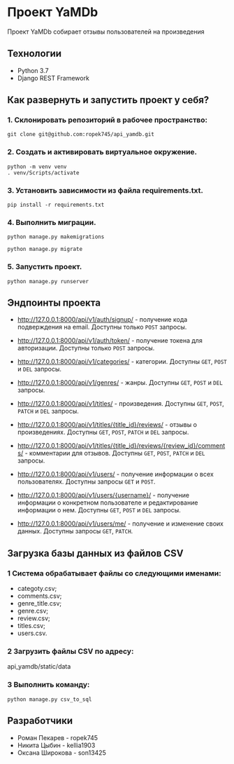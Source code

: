 Проект YaMDb
========================================================
Проект YaMDb собирает отзывы пользователей на произведения
## Технологии
- Python 3.7
- Django REST Framework
## Как развернуть и запустить проект у себя? ##
### 1. Склонировать репозиторий в рабочее пространство: ###
```
git clone git@github.com:ropek745/api_yamdb.git
```
### 2. Создать и активировать виртуальное окружение. ###
```
python -m venv venv
. venv/Scripts/activate
```
### 3. Установить зависимости из файла requirements.txt. ###
```
pip install -r requirements.txt
```
### 4. Выполнить миграции. ###
```
python manage.py makemigrations
```
```
python manage.py migrate
```
### 5. Запустить проект. ###
```
python manage.py runserver
```
## Эндпоинты проекта ##
- http://127.0.0.1:8000/api/v1/auth/signup/ - получение кода подверждения на email. Доступны только `POST` запросы.

- http://127.0.0.1:8000/api/v1/auth/token/ - получение токена для авторизации. Доступны только `POST` запросы.

- http://127.0.0.1:8000/api/v1/categories/ - категории. Доступны `GET`, `POST` и `DEL` запросы.

- http://127.0.0.1:8000/api/v1/genres/ - жанры. Доступны `GET`, `POST` и `DEL` запросы.

- http://127.0.0.1:8000/api/v1/titles/ - произведения. Доступны `GET`, `POST`, `PATCH` и `DEL` запросы.

- http://127.0.0.1:8000/api/v1/titles/{title_id}/reviews/ - отзывы о произведениях. Доступны `GET`, `POST`, `PATCH` и `DEL` запросы.

- http://127.0.0.1:8000/api/v1/titles/{title_id}/reviews/{review_id}/comments/ - комментарии для отзывов. Доступны `GET`, `POST`, `PATCH` и `DEL` запросы.

- http://127.0.0.1:8000/api/v1/users/ - получение информации о всех пользователях. Доступны запросы `GET` и `POST`.

- http://127.0.0.1:8000/api/v1/users/{username}/ - получение информации о конкретном пользователе и редактирование информации о нем. Доступны `GET`, `POST` и `DEL` запросы.

- http://127.0.0.1:8000/api/v1/users/me/ - получение и изменение своих данных. Доступны запросы `GET`, `PATCH`.

## Загрузка базы данных из файлов CSV ##
### 1 Система обрабатывает файлы со следующими именами: ###
  - categoty.csv;
  - comments.csv;
  - genre_title.csv;
  - genre.csv;
  - review.csv;
  - titles.csv;
  - users.csv.
### 2 Загрузить файлы CSV по адресу: ###
  api_yamdb/static/data
### 3 Выполнить команду: ###
  ```
  python manage.py csv_to_sql
  ```

## Разработчики ##
  - Роман Пекарев - ropek745
  - Никита Цыбин - kellia1903
  - Оксана Широкова - son13425
